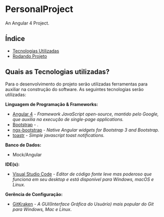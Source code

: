 # **PersonalProject** #
An Angular 4 Project.

Índice
--- 
- [Tecnologias Utilizadas](#quais-as-tecnologias-utilizadas)
- [Rodando Projeto](#como-faço-para-rodar-o-projeto)

## **Quais as Tecnologias utilizadas?** ##

Para o desenvolvimento do projeto serão utilizadas ferramentas para auxiliar na construção do software. As seguintes tecnologias serão utilizadas:

**Linguagem de Programação & Frameworks:**
- [Angular 4](https://angular.io/) - _Framework JavaScript open-source, mantido pelo Google, que auxilia na execução de single-page applications._
- [Bootstrap]() - _._
- [ngx-bootstrap](http://valor-software.com/ngx-bootstrap/) - _Native Angular widgets for Bootstrap 3 and Bootstrap._
- [toastr](http://codeseven.github.io/toastr/) - _Simple javascript toast notifications._

**Banco de Dados:**
- Mock/Angular

**IDE(s):**
- [Visual Studio Code](https://code.visualstudio.com/) - _Editor de código fonte leve mas poderoso que funciona em seu desktop e está disponível para Windows, macOS e Linux._

**Gerência de Configuração:**
- [GitKraken](https://www.gitkraken.com/) - _A GUI(Interface Gráfica do Usuário) mais popular do Git para Windows, Mac e Linux_.
